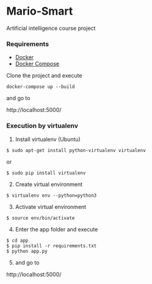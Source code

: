 # Mario-Smart
Artificial intelligence course project

### Requirements

  - [Docker](https://docs.docker.com/install/)
  - [Docker Compose](https://docs.docker.com/compose/install/)
  

Clone the project and execute

`docker-compose up --build`

and go to 

http://localhost:5000/

### Execution by virtualenv

1.  Install virtualenv (Ubuntu)

  ```
  $ sudo apt-get install python-virtualenv virtualenv
  ```

or

  ```
  $ sudo pip install virtualenv
  ```
  
2. Create virtual environment

  ```
  $ virtualenv env --python=python3
  ```
  
3. Activate virtual environment

  ```
  $ source env/bin/activate
  ```
  
4. Enter the app folder and execute 
  ```
  $ cd app
  $ pip install -r requirements.txt
  $ python app.py
  ```
  
5. and go to 

  http://localhost:5000/
 
